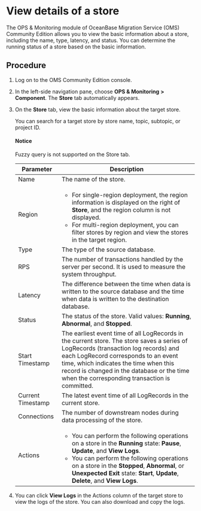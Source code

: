 # View details of a store

The OPS & Monitoring module of OceanBase Migration Service (OMS) Community Edition allows you to view the basic information about a store, including the name, type, latency, and status. You can determine the running status of a store based on the basic information.

## Procedure

1. Log on to the OMS Community Edition console.

2. In the left-side navigation pane, choose **OPS & Monitoring** **>** **Component**. The **Store** tab automatically appears.

3. On the **Store** tab, view the basic information about the target store.

   You can search for a target store by store name, topic, subtopic, or project ID.

    <main id="notice" type='notice'>
    <h4>Notice</h4>
    <p>Fuzzy query is not supported on the Store tab. </p>
    </main>

   | **Parameter** | **Description** |
   |------------|----------------------------------------------------------------------------------------------------------------------------------------------------------------------------|
   | Name | The name of the store.  |
   | Region | <ul><li>For single-region deployment, the region information is displayed on the right of **Store**, and the region column is not displayed.    <li> For multi-region deployment, you can filter stores by region and view the stores in the target region. </ul> |
   | Type | The type of the source database.  |
   | RPS | The number of transactions handled by the server per second. It is used to measure the system throughput.  |
   | Latency | The difference between the time when data is written to the source database and the time when data is written to the destination database.  |
   | Status | The status of the store. Valid values: **Running**, **Abnormal**, and **Stopped**.  |
   | Start Timestamp | The earliest event time of all LogRecords in the current store. The store saves a series of LogRecords (transaction log records) and each LogRecord corresponds to an event time, which indicates the time when this record is changed in the database or the time when the corresponding transaction is committed.   |
   | Current Timestamp | The latest event time of all LogRecords in the current store.  |
   | Connections | The number of downstream nodes during data processing of the store.  |
   | Actions | <ul><li>You can perform the following operations on a store in the **Running** state: **Pause**, **Update**, and **View Logs**. <li>You can perform the following operations on a store in the **Stopped**, **Abnormal**, or **Unexpected Exit** state: **Start**, **Update**, **Delete**, and **View Logs**. </ul> |

4. You can click **View Logs** in the Actions column of the target store to view the logs of the store. You can also download and copy the logs.
